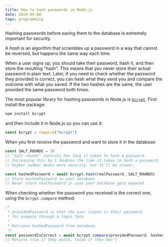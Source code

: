 ```yaml
---
title: How to hash passwords in Node.js
date: 2020-05-08
tags: programming
---
```

Hashing passwords before saving them to the database is extremely important for security. 

A *hash* is an algorithm that scrambles up a password in a way that cannot be reversed, but happens the same way each time. 

When a user signs up, you should take their password, hash it, and then store the resulting "hash". This means that you never store their actual password in plain text. Later, if you need to check whether the password they provided is correct, you can hash what they send you and compare the outcome with what you saved. If the two hashes are the same, the user provided the same password both times. 

The most popular library for hashing passwords in Node.js is [`bcrypt`](https://www.npmjs.com/package/bcrypt). First install the package: 

```bash
npm install bcrypt
```

and then include it in Node.js so you can use it: 

```javascript
const bcrypt = require("bcrypt")
```

When you first receive the password and want to store it in the database: 

```javascript
const SALT_ROUNDS = 10
// "Salt rounds" controls how long it takes to hash a password.
// Increasing this by 1 doubles the time it takes to hash a password.
// Higher number means more security, but it'll be slower. 

const hashedPassword = await bcrypt.hash(realPassword, SALT_ROUNDS)
// Store hashedPassword in your database
// Never store realPassword in case your database gets exposed
```

When checking whether the password you received is the correct one, using the `bcrypt.compare` method: 

```javascript
/*
 * providedPassword is what the user claims is their password
 * for example through a login form
 * 
 * Retrieve hashedPassword from database. 
 */
const passwordIsCorrect = await bcrypt.compare(providedPassword, hashedPassword)
// Returns true if they match, false if they don't
```
